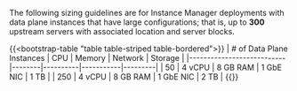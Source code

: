 The following sizing guidelines are for Instance Manager deployments with data plane instances that have large configurations; that is, up to **300** upstream servers with associated location and server blocks.

{{<bootstrap-table "table table-striped table-bordered">}}
| # of Data Plane Instances | CPU    | Memory   | Network   | Storage |
|---------------------------|--------|----------|-----------|---------|
| 50                        | 4 vCPU | 8 GB RAM | 1 GbE NIC | 1 TB    |
| 250                       | 4 vCPU | 8 GB RAM | 1 GbE NIC | 2 TB    |
{{</bootstrap-table>}}

<!-- Do not remove. Keep this code at the bottom of the include -->
<!-- DOCS-1069 -->